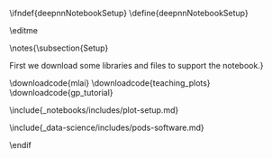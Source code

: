 \ifndef{deepnnNotebookSetup}
\define{deepnnNotebookSetup}

\editme


\notes{\subsection{Setup}

First we download some libraries and files to support the notebook.}

\downloadcode{mlai}
\downloadcode{teaching_plots}
\downloadcode{gp_tutorial}

\include{_notebooks/includes/plot-setup.md}

\include{_data-science/includes/pods-software.md}

\endif
